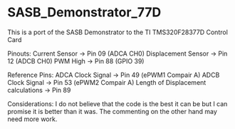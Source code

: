# SASB_Demonstrator_77D
This is a port of the SASB Demonstrator to the TI TMS320F28377D Control Card

Pinouts:
  Current Sensor -> Pin 09 (ADCA CH0)
  Displacement Sensor -> Pin 12 (ADCB CH0)
  PWM High -> Pin 88 (GPIO 39)
  
Reference Pins:
  ADCA Clock Signal -> Pin 49 (ePWM1 Compair A)
  ADCB Clock Signal -> Pin 53 (ePWM2 Compair A)
  Length of Displacement calculations -> Pin 89
  
Considerations:
  I do not believe that the code is the best it can be but I can promise it is better than it was. The commenting on the other hand may need more work.
  
  
